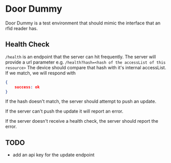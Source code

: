 # Door Dummy
Door Dummy is a test environment that should mimic the interface that an rfid reader has.

## Health Check
`/health` is an endpoint that the server can hit frequently.
The server will provide a url parameter 
e.g. `/health?hash=<hash of the accessList of this resource>`
The device should compare that hash with it's internal accessList.
If we match, we will respond with 
```json
{
    success: ok
}
```

If the hash doesn't match, the server should attempt to push an update.

If the server can't push the update it will report an error.

If the server doesn't receive a health check, the server should report the error.

## TODO
- add an api key for the update endpoint